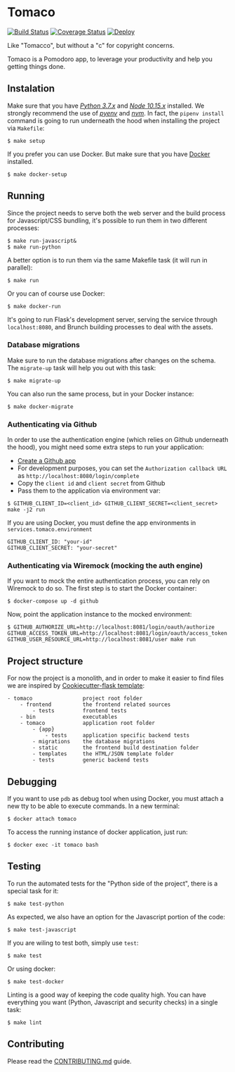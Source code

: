 # Tomaco

[![Build Status](https://travis-ci.org/exa-team/tomaco.svg?branch=master)](https://travis-ci.org/exa-team/tomaco)
[![Coverage Status](https://coveralls.io/repos/github/exa-team/tomaco/badge.svg)](https://coveralls.io/github/exa-team/tomaco)
[![Deploy](https://www.herokucdn.com/deploy/button.svg)](https://heroku.com/deploy)

Like "Tomacco", but without a "c" for copyright concerns.

Tomaco is a Pomodoro app, to leverage your productivity and help you getting things done.

## Instalation

Make sure that you have [_Python 3.7.x_](https://www.python.org/downloads/) and [_Node 10.15.x_](https://nodejs.org/en/download/) installed. We strongly recommend the use of [_pyenv_](https://github.com/pyenv/pyenv) and [_nvm_](https://github.com/nvm-sh/nvm). In fact, the `pipenv install` command is going to run underneath the hood when installing the project via `Makefile`:

```
$ make setup
```

If you prefer you can use Docker. But make sure that you have [Docker](<[https://www.docker.com/get-started](https://www.docker.com/get-started)>) installed.

```
$ make docker-setup
```

## Running

Since the project needs to serve both the web server and the build process for Javascript/CSS bundling, it's possible to run them in two different processes:

```
$ make run-javascript&
$ make run-python
```

A better option is to run them via the same Makefile task (it will run in parallel):

```
$ make run
```

Or you can of course use Docker:

```
$ make docker-run
```

It's going to run Flask's development server, serving the service through `localhost:8080`, and Brunch building processes to deal with the assets.

### Database migrations

Make sure to run the database migrations after changes on the schema. The `migrate-up` task will help you out with this task:

```
$ make migrate-up
```

You can also run the same process, but in your Docker instance:

```
$ make docker-migrate
```

### Authenticating via Github

In order to use the authentication engine (which relies on Github underneath the hood), you might need some extra steps to run your application:

- [Create a Github app](https://developer.github.com/apps/building-github-apps/creating-a-github-app/)
- For development purposes, you can set the `Authorization callback URL` as `http://localhost:8080/login/complete`
- Copy the `client id` and `client secret` from Github
- Pass them to the application via environment var:

```
$ GITHUB_CLIENT_ID=<client_id> GITHUB_CLIENT_SECRET=<client_secret> make -j2 run
```

If you are using Docker, you must define the app environments in `services.tomaco.environment`

```
GITHUB_CLIENT_ID: "your-id"
GITHUB_CLIENT_SECRET: "your-secret"
```

### Authenticating via Wiremock (mocking the auth engine)

If you want to mock the entire authentication process, you can rely on Wiremock to do so. The first step is to start the Docker container:

```
$ docker-compose up -d github
```

Now, point the application instance to the mocked environment:

```
$ GITHUB_AUTHORIZE_URL=http://localhost:8081/login/oauth/authorize GITHUB_ACCESS_TOKEN_URL=http://localhost:8081/login/oauth/access_token GITHUB_USER_RESOURCE_URL=http://localhost:8081/user make run
```

## Project structure

For now the project is a monolith, and in order to make it easier to find files we are inspired by [Cookiecutter-flask template](https://github.com/cookiecutter-flask/cookiecutter-flask):

```
- tomaco                project root folder
    - frontend          the frontend related sources
        - tests         frontend tests
    - bin               executables
    - tomaco            application root folder
        - {app}
            - tests     application specific backend tests
        - migrations    the database migrations
        - static        the frontend build destination folder
        - templates     the HTML/JSON template folder
        - tests         generic backend tests
```

## Debugging

If you want to use `pdb` as debug tool when using Docker, you must attach a new tty to be able to execute commands. In a new terminal:

```
$ docker attach tomaco
```

To access the running instance of docker application, just run:

```
$ docker exec -it tomaco bash
```

## Testing

To run the automated tests for the "Python side of the project", there is a special task for it:

```
$ make test-python
```

As expected, we also have an option for the Javascript portion of the code:

```
$ make test-javascript
```

If you are wiling to test both, simply use `test`:

```
$ make test
```

Or using docker:

```
$ make test-docker
```

Linting is a good way of keeping the code quality high. You can have everything you want (Python, Javascript and security checks) in a single task:

```
$ make lint
```

## Contributing

Please read the [CONTRIBUTING.md](CONTRIBUTING.md) guide.
